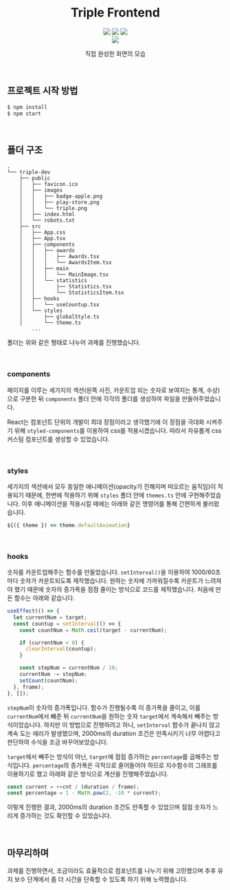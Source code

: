 <div align="center">

# Triple Frontend

  <img src="https://img.shields.io/badge/react-61DAFB?style=for-the-badge&logo=react&logoColor=black">
  <img src="https://img.shields.io/badge/Typescript-3178C6?style=for-the-badge&logo=typescript&logoColor=white"/>
  <img src="https://img.shields.io/badge/styledcomponents-DB7093?style=for-the-badge&logo=styledcomponents&logoColor=white"> 
  <br/>
  <img src="https://user-images.githubusercontent.com/70363530/178282732-cc515705-8fce-41ac-b67b-30136f1921db.gif"/>
  <br/>

<span>직접 완성한 화면의 모습</span>

</div>

<br>

## 프로젝트 시작 방법

```bash
$ npm install
$ npm start
```

<br>

## 폴더 구조

```
.
└── triple-dev
    ├── public
    │   ├── favicon.ico
    │   ├── images
    │   │   ├── badge-apple.png
    │   │   ├── play-store.png
    │   │   └── triple.png
    │   ├── index.html
    │   └── robots.txt
    ├── src
    │   ├── App.css
    │   ├── App.tsx
    │   ├── components
    │   │   ├── awards
    │   │   │   ├── Awards.tsx
    │   │   │   └── AwardsItem.tsx
    │   │   ├── main
    │   │   │   └── MainImage.tsx
    │   │   └── statistics
    │   │       ├── Statistics.tsx
    │   │       └── StatisticsItem.tsx
    │   ├── hooks
    │   │   └── useCountup.tsx
    │   └── styles
    │       ├── globalStyle.ts
    │       └── theme.ts
		...
```

폴더는 위와 같은 형태로 나누어 과제를 진행했습니다.

<br>

### components

페이지를 이루는 세가지의 섹션(왼쪽 사진, 카운트업 되는 숫자로 보여지는 통계, 수상)으로 구분한 뒤 `components` 폴더 안에 각각의 폴더를 생성하여 파일을 만들어주었습니다.

React는 컴포넌트 단위의 개발이 최대 장점이라고 생각했기에 이 장점을 극대화 시켜주기 위해 `styled-components`를 이용하여 css를 적용시켰습니다. 따라서 자유롭게 css 커스텀 컴포넌트를 생성할 수 있었습니다.

<br>

### styles

세가지의 섹션에서 모두 동일한 애니메이션(opacity가 진해지며 떠오르는 움직임)이 적용되기 때문에, 한번에 적용하기 위해 `styles` 폴더 안에 `themes.ts` 안에 구현해주었습니다. 이후 애니메이션을 적용시킬 때에는 아래와 같은 명령어를 통해 간편하게 불러왔습니다.

```javascript
${({ theme }) => theme.defaultAnimation}
```

<br>

### hooks

숫자를 카운트업해주는 함수를 만들었습니다. `setInterval()`을 이용하여 1000/60초마다 숫자가 카운트되도록 제작했습니다. 원하는 숫자에 가까워질수록 카운트가 느려져야 했기 때문에 숫자의 증가폭을 점점 줄이는 방식으로 코드를 제작했습니다. 처음에 만든 함수는 아래와 같습니다.

```javascript
useEffect(() => {
  let currentNum = target;
  const countup = setInterval(() => {
    const countNum = Math.ceil(target - currentNum);

    if (currentNum < 0) {
      clearInterval(countup);
    }

    const stepNum = currentNum / 10;
    currentNum -= stepNum;
    setCount(countNum);
  }, frame);
}, []);
```

`stepNum`이 숫자의 증가폭입니다. 함수가 진행될수록 이 증가폭을 줄이고, 이를 `currentNum`에서 뺴준 뒤 `currentNum`을 원하는 숫자 `target`에서 계속해서 빼주는 방식이었습니다. 하지만 이 방법으로 진행하려고 하니, `setInterval` 함수가 끝나지 않고 계속 도는 에러가 발생했으며, 2000ms의 duration 조건은 만족시키기 너무 어렵다고 판단하여 수식을 조금 바꾸어보았습니다.

`target`에서 빼주는 방식이 아닌, `target`에 점점 증가하는 `percentage`를 곱해주는 방식입니다. `percentage`의 증가폭은 극적으로 줄어들어야 하므로 지수함수의 그래프를 이용하기로 했고 아래와 같은 방식으로 계산을 진행해주었습니다.

```javascript
const current = ++cnt / (duration / frame);
const percentage = 1 - Math.pow(2, -10 * current);
```

이렇게 진행한 결과, 2000ms의 duration 조건도 만족할 수 있었으며 점점 숫자가 느리게 증가하는 것도 확인할 수 있었습니다.

<br>

## 마무리하며

과제를 진행하면서, 조금이라도 효율적으로 컴포넌트를 나누기 위해 고민했으며 추후 유지 보수 단계에서 좀 더 시간을 단축할 수 있도록 하기 위해 노력했습니다.

